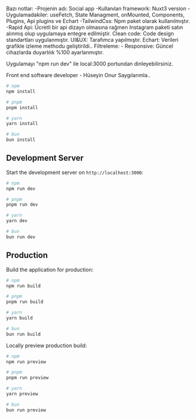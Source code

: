 Bazı notlar:
-Projenin adı: Social app
-Kullanılan framework: Nuxt3 version
-Uygulamadakiler: useFetch, State Managment, onMounted, Components, Plugins, Api plugins ve Echart
-TailwindCss: Npm paket olarak kullanılmıştır.
-Rapid Api: Ücretli bir api dizayn olmasına rağmen Instagram paketi satın alınmış olup uygulamaya
entegre edilmiştir.
Clean code: Code design standartları uygulanmıştır.
UI&UX: Tarafımca yapılmıştır.
Echart: Verileri grafikle izleme methodu geliştirildi..
Filtreleme: -
Responsive: Güncel cihazlarda duyarlılık %100 ayarlanmıştır.

Uygulamayı "npm run dev" ile local:3000 portundan dinleyebilirsiniz.

Front end software developer - Hüseyin Onur
Saygılarımla..

```bash
# npm
npm install

# pnpm
pnpm install

# yarn
yarn install

# bun
bun install
```

## Development Server

Start the development server on `http://localhost:3000`:

```bash
# npm
npm run dev

# pnpm
pnpm run dev

# yarn
yarn dev

# bun
bun run dev
```

## Production

Build the application for production:

```bash
# npm
npm run build

# pnpm
pnpm run build

# yarn
yarn build

# bun
bun run build
```

Locally preview production build:

```bash
# npm
npm run preview

# pnpm
pnpm run preview

# yarn
yarn preview

# bun
bun run preview
```


